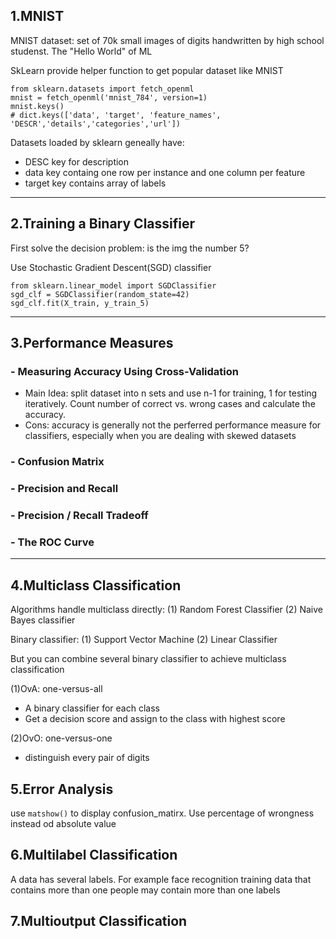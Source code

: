 ## 1.MNIST
MNIST dataset: set of 70k small images of digits handwritten by high school studenst. The "Hello World" of ML

SkLearn provide helper function to get popular dataset like MNIST
```
from sklearn.datasets import fetch_openml
mnist = fetch_openml('mnist_784', version=1)
mnist.keys() 
# dict.keys(['data', 'target', 'feature_names', 'DESCR','details','categories','url'])
```
Datasets loaded by sklearn geneally have:
- DESC key for description
- data key containg one row per instance and one column per feature
- target key contains array of labels

-----
## 2.Training a Binary Classifier
First solve the decision problem: is the img the number 5?

Use Stochastic Gradient Descent(SGD) classifier
```
from sklearn.linear_model import SGDClassifier
sgd_clf = SGDClassifier(random_state=42)
sgd_clf.fit(X_train, y_train_5)
```

---
## 3.Performance Measures
### - Measuring Accuracy Using Cross-Validation
- Main Idea: split dataset into n sets and use n-1 for training, 1 for testing iteratively. Count number of correct vs. wrong cases and calculate the accuracy.
- Cons: accuracy is generally not the perferred performance measure for classifiers, especially when you are dealing with skewed datasets

### - Confusion Matrix

### - Precision and Recall

### - Precision / Recall Tradeoff

### - The ROC Curve

---
## 4.Multiclass Classification
Algorithms handle multiclass directly: (1) Random Forest Classifier (2) Naive Bayes classifier

Binary classifier: (1) Support Vector Machine (2) Linear Classifier

But you can combine several binary classifier to achieve multiclass classification

(1)OvA: one-versus-all
  - A binary classifier for each class
  - Get a decision score and assign to the class with highest score

(2)OvO: one-versus-one
  - distinguish every pair of digits

## 5.Error Analysis
use `matshow()` to display confusion_matirx. Use percentage of wrongness instead od absolute value

## 6.Multilabel Classification
A data has several labels. For example face recognition training data that contains more than one people may contain more than one labels
## 7.Multioutput Classification